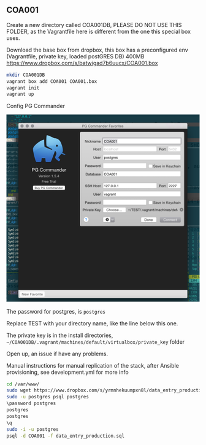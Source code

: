 ## COA001

Create a new directory called COA001DB, PLEASE DO NOT USE THIS FOLDER, as the Vagrantfile here is different from the one this special box uses.

Download the base box from dropbox, this box has a preconfigured env (Vagrantfile, private key, loaded postGRES DB)
400MB
https://www.dropbox.com/s/batwigad7b6uucx/COA001.box


```sh
mkdir COA001DB
vagrant box add COA001 COA001.box 
vagrant init
vagrant up
```
Config PG Commander


![Config Settings](/src/img/Screen%20Shot%202015-01-29%20at%203.20.57%20PM.png)

The password for postgres, is `postgres`

Replace TEST with your directory name, like the line below this one.

The private key is in the install directories, `~/COA001DB/.vagrant/machines/default/virtualbox/private_key` folder

Open up, an issue if have any problems.

Manual instructions for manual replication of the stack, after Ansible provisioning, see development.yml for more info

```sh
cd /var/www/
sudo wget https://www.dropbox.com/s/yrmnhekuumpxn8l/data_entry_production.sql
sudo -u postgres psql postgres
\password postgres
postgres
postgres
\q
sudo -i -u postgres
psql -d COA001 -f data_entry_production.sql
```
